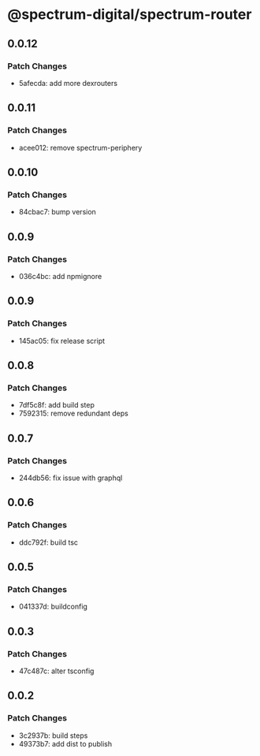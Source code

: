 # @spectrum-digital/spectrum-router

## 0.0.12

### Patch Changes

- 5afecda: add more dexrouters

## 0.0.11

### Patch Changes

- acee012: remove spectrum-periphery

## 0.0.10

### Patch Changes

- 84cbac7: bump version

## 0.0.9

### Patch Changes

- 036c4bc: add npmignore

## 0.0.9

### Patch Changes

- 145ac05: fix release script

## 0.0.8

### Patch Changes

- 7df5c8f: add build step
- 7592315: remove redundant deps

## 0.0.7

### Patch Changes

- 244db56: fix issue with graphql

## 0.0.6

### Patch Changes

- ddc792f: build tsc

## 0.0.5

### Patch Changes

- 041337d: buildconfig

## 0.0.3

### Patch Changes

- 47c487c: alter tsconfig

## 0.0.2

### Patch Changes

- 3c2937b: build steps
- 49373b7: add dist to publish
